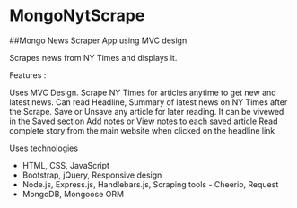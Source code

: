 # MongoNytScrape

##Mongo News Scraper App using MVC design

Scrapes news from NY Times and displays it.


Features :

Uses MVC Design.
Scrape NY Times for articles anytime to get new and latest news.
Can read Headline, Summary of latest news on NY Times after the Scrape.
Save or Unsave any article for later reading. It can be vivewed in the Saved section
Add notes or View notes to each saved article
Read complete story from the main website when clicked on the headline link


Uses technologies
- HTML, CSS, JavaScript
- Bootstrap, jQuery, Responsive design
- Node.js, Express.js, Handlebars.js, Scraping tools - Cheerio, Request
- MongoDB, Mongoose ORM